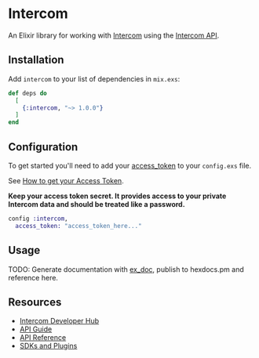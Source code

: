# Intercom

An Elixir library for working with [Intercom](https://intercom.io) using the [Intercom API](https://developers.intercom.com/building-apps/docs/rest-apis).

## Installation

Add `intercom` to your list of dependencies in `mix.exs`:

```elixir
def deps do
  [
    {:intercom, "~> 1.0.0"}
  ]
end
```

## Configuration

To get started you'll need to add your [access_token](https://developers.intercom.com/building-apps/docs/authentication-types#section-access-tokens) to your `config.exs` file.

See [How to get your Access Token](https://developers.intercom.com/building-apps/docs/authentication-types#section-how-to-get-your-access-token).

**Keep your access token secret. It provides access to your private Intercom data and should be treated like a password.**

```elixir
config :intercom,
  access_token: "access_token_here..."
```

## Usage

TODO: Generate documentation with [ex_doc](https://github.com/elixir-lang/ex_doc), publish to hexdocs.pm and reference here.

## Resources

- [Intercom Developer Hub](https://developers.intercom.com/)
- [API Guide](https://developers.intercom.com/building-apps/docs/rest-apis)
- [API Reference](https://developers.intercom.com/intercom-api-reference/reference)
- [SDKs and Plugins](https://developers.intercom.com/building-apps/docs/sdks-plugins)
